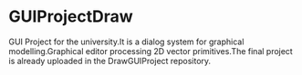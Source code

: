# GUIProjectDraw
GUI Project for the university.It is a dialog system for graphical modelling.Graphical editor processing 2D vector primitives.The final project is already uploaded in the DrawGUIProject repository.

